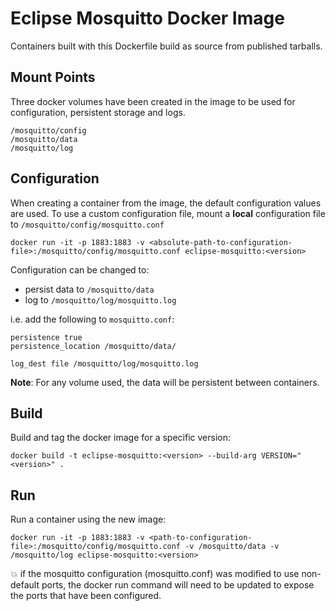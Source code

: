 # Eclipse Mosquitto Docker Image
Containers built with this Dockerfile build as source from published tarballs.

## Mount Points
Three docker volumes have been created in the image to be used for configuration, persistent storage and logs.
```
/mosquitto/config
/mosquitto/data
/mosquitto/log
```

## Configuration
When creating a container from the image, the default configuration values are used.
To use a custom configuration file, mount a **local** configuration file to `/mosquitto/config/mosquitto.conf`
```
docker run -it -p 1883:1883 -v <absolute-path-to-configuration-file>:/mosquitto/config/mosquitto.conf eclipse-mosquitto:<version>
```

Configuration can be changed to:

* persist data to `/mosquitto/data`
* log to `/mosquitto/log/mosquitto.log`

i.e. add the following to `mosquitto.conf`:
```
persistence true
persistence_location /mosquitto/data/

log_dest file /mosquitto/log/mosquitto.log
```

**Note**: For any volume used, the data will be persistent between containers.

## Build
Build and tag the docker image for a specific version:
```
docker build -t eclipse-mosquitto:<version> --build-arg VERSION="<version>" .
```

## Run
Run a container using the new image:
```
docker run -it -p 1883:1883 -v <path-to-configuration-file>:/mosquitto/config/mosquitto.conf -v /mosquitto/data -v /mosquitto/log eclipse-mosquitto:<version>
```
:boom: if the mosquitto configuration (mosquitto.conf) was modified
to use non-default ports, the docker run command will need to be updated
to expose the ports that have been configured.
